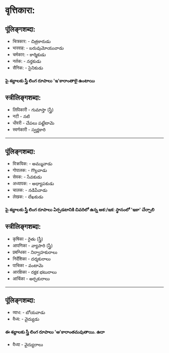 # वृत्तिकारा:
## पूंलिङ्गशब्दा: 
* चित्रकार: - చిత్రకారుడు 
* भारवाह: - బరువుమోయువాడు 
* चर्मकार: - కార్మికుడు 
* नर्तक: - నర్తకుడు 
* सैनिक: - సైనికుడు
#### పై శబ్దాలకు స్త్రీ లింగ రూపాలు 'ఇ'కారాంతాలై ఉంటాయి 
## स्त्रीलिङ्गशब्दा: 
* लिपिकारी - గుమాస్తా (స్త్రీ)
* नटी - నటి  
* धीवरी - చేపలు పట్టేటామె 
* स्वर्णकारी - స్వర్ణకారి 

----

## पूंलिङ्गशब्दा:
* विक्रयिक: - అమ్మువాడు 
* गोपालक: - గొల్లవాడు 
* सेवक: - సేవకుడు 
* अध्यापक: - అధ్యాపకుడు 
* चालक: - నడిపేవాడు 
* लेखक: - లేఖకుడు 
#### పై శబ్దాలకు స్త్రీ లింగ రూపాలు ఏర్పడటానికి చివరిలో ఉన్న అక:/ఇక: స్థానంలో 'ఇకా' చేర్చాలి 
## स्त्रीलिङ्गशब्दा: 
* कृषिका - రైతు (స్త్రీ)
* आपणिका - వ్యాపారి (స్త్రీ)
* प्रबन्धिका - నిర్వాహకురాలు  
* निर्देशिका - దర్శకురాలు 
* पाचिका - వంటామె
* आरक्षिका - రక్షక భటురాలు  
* आर्चिका - అర్చకురాలు  

---
## पूंलिङ्गशब्दा:
* व्याध: - బోయవాడు
* वैध्य: - వైద్యుడు 

#### ఈ శబ్దాలకు స్త్రీ లింగ రూపాలు 'ఆ'కారాంతమవుతాయి. ఉదా 
* वैध्या - వైద్యురాలు 